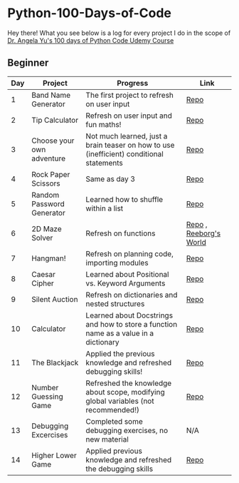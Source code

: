 # Python-100-Days-of-Code

Hey there!
What you see below is a log for every project I do in the scope of [Dr. Angela Yu's 100 days of Python Code Udemy Course](https://www.udemy.com/course/100-days-of-code/)

## Beginner
| Day | Project                   | Progress                                                                                                              | Link                                                                                                                                                               |
|-----|---------------------------|-----------------------------------------------------------------------------------------------------------------------|--------------------------------------------------------------------------------------------------------------------------------------------------------------------|
| 1   | Band Name Generator       | The first project to refresh on user input                                                                          | [Repo](https://github.com/mmaljak/100-Days-Of-Code-Python/blob/main/Beginner/Day-01-Band-Name-Generator/main.py)                                                |
| 2   | Tip Calculator            | Refresh on user input and fun maths!                                                                                  | [Repo](https://github.com/mmaljak/100-Days-Of-Code-Python/blob/main/Beginner/Day-02-Tip-Calculator/main.py)                                                     |
| 3   | Choose your own adventure | Not much learned, just a brain teaser on how to use (inefficient) conditional statements                              | [Repo](https://github.com/mmaljak/100-Days-Of-Code-Python/blob/main/Beginner/Day-03-Treasure-Island/main.py)                                                            |
| 4   | Rock Paper Scissors       | Same as day 3                                                                                                         | [Repo](https://github.com/mmaljak/100-Days-Of-Code-Python/blob/main/Beginner/Day-04-Rock-Paper-Scissors/main.py)                                                |
| 5   | Random Password Generator | Learned how to shuffle within a list                                                                                  | [Repo](https://github.com/mmaljak/100-Days-Of-Code-Python/blob/main/Beginner/Day-05-Password-Generator/main.py)                                                 |
| 6   | 2D Maze Solver            | Refresh on functions                                                                                                  | [Repo](https://github.com/mmaljak/100-Days-Of-Code-Python/tree/main/Beginner/Day-06-2D-Maze-Reeborgs-World-Final-Maze) , [Reeborg's World](https://reeborg.ca/reeborg.html?lang=en&mode=python&menu=worlds%2Fmenus%2Freeborg_intro_en.json&name=Maze&url=worlds%2Ftutorial_en%2Fmaze1.json) |
| 7   | Hangman!                  | Refresh on planning code, importing modules                                                                           | [Repo](https://github.com/mmaljak/100-Days-Of-Code-Python/blob/main/Beginner/Day-07-Hangman/main.py)                                                            |
| 8   | Caesar Cipher             | Learned about Positional vs. Keyword Arguments                                                                        | [Repo](https://github.com/mmaljak/100-Days-Of-Code-Python/blob/main/Beginner/Day-08-Caesar-Cipher/main.py)                                                      |
| 9   | Silent Auction            | Refresh on dictionaries and nested structures                                                                         | [Repo](https://github.com/mmaljak/100-Days-Of-Code-Python/blob/main/Beginner/Day-09-Blind-Auction/main.py)                                                     |
| 10  | Calculator                | Learned about Docstrings and how to store a function name as a value in a dictionary                                  | [Repo](https://github.com/mmaljak/100-Days-Of-Code-Python/blob/main/Beginner/Day-10-Calculator/main.py)                                                        |
| 11  | The Blackjack             | Applied the previous knowledge and refreshed debugging skills!                                                        | [Repo](https://github.com/mmaljak/100-Days-Of-Code-Python/blob/main/Beginner/Day-11-The-Blackjack-Capstone-Project/main.py)                                                        |
| 12  | Number Guessing Game             | Refreshed the knowledge about scope, modifying global variables (not recommended!)                                                        | [Repo](https://github.com/mmaljak/100-Days-Of-Code-Python/blob/main/Beginner/Day-12-Number-Guessing-Game/main.py)                                                        |
| 13  | Debugging Excercises             | Completed some debugging exercises, no new material                                                        | N/A                                                        |
| 14  | Higher Lower Game             | Applied previous knowledge and refreshed the debugging skills                                                        | [Repo](https://github.com/mmaljak/100-Days-Of-Code-Python/blob/main/Beginner/Day-14-higher-Lower-Game/main.py)                                                        |